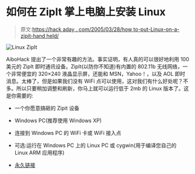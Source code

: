# 如何在 ZipIt 掌上电脑上安装 Linux

> 原文:[https://hack aday . com/2005/03/28/how to-put-Linux-on-a-zipit-hand held/](https://hackaday.com/2005/03/28/howto-put-linux-on-a-zipit-handheld/)

![Linux ZipIt](img/37baae90a99c30f1390230542f5974c3.png)

AiboHack 提出了一个非常有趣的方法。事实证明，有人真的可以很好地利用 100 美元的 ZipIt 即时通讯设备。ZipIt(以防你不知道)有内置的 802.11b 无线网络，一个非常便宜的 320×240 液晶显示屏，还能和 MSN，Yahoo！，以及 AOL 即时消息。太棒了，但是如果我们没有 WiFi 点可以使用，这对我们有什么好处呢？不多。所以只要稍加调整和刷新，你马上就可以运行低于 2mb 的 Linux 版本了。这是你需要的:

*   一个你愿意搞砸的 Zipit 设备

*   Windows PC(推荐使用 Windows XP)

*   连接到 Windows PC 的 WiFi 卡或 WiFi 接入点

*   可选:运行在 Windows PC 上的 Linux PC 或 cygwin(用于编译您自己的 Linux ARM 应用程序)

*   [永久链接](http://www.aibohack.com/zipit/reflash.htm)